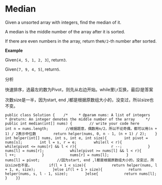 # Median

Given a unsorted array with integers, find the median of it.

A median is the middle number of the array after it is sorted.

If there are even numbers in the array, return the`N/2`-th number after sorted.

**Example**

Given`[4, 5, 1, 2, 3]`, return`3`.

Given`[7, 9, 4, 5]`, return`5`.

分析

快速排序，选最左的数为Pivot，则先从右边开始。while里l,r互换，最后l是答案

次数size是一半，因为start, end ,l都是根据原数组大小的，没变过，所以size也不变。

```text
public class Solution {    /*     * @param nums: A list of integers     * @return: An integer denotes the middle number of the array     */    public int median(int[] nums) {        // write your code here        int n = nums.length;        //根据题意，偶数用n/2，所以不论奇偶，都可以用(n + 1) / 2表示中位数        return helper(nums, 0, n - 1, (n + 1) / 2);    }    int helper(int[] nums, int s, int e, int size){        int pivot = nums[s];        int l = s, r = e;        while(l < r){            while(pivot <= nums[r] && l < r){                r --;            }            nums[l] = nums[r];            while(pivot >= nums[l] && l < r){                l ++;            }            nums[r] = nums[l];        }        nums[l] = pivot;        //因为start, end ,l都是根据原数组大小的，没变过，所以size也不变。        if(l + 1 < size){            return helper(nums, l + 1, e, size);        }else if(l + 1 > size){            return helper(nums, s, l - 1, size);        }else{            return nums[l];        }    }}
```

